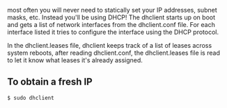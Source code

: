 most often you will never need to statically set your IP addresses, subnet masks, etc. 
Instead you'll be using DHCP! The dhclient starts up on boot and gets a list of network interfaces from the dhclient.conf file. 
For each interface listed it tries to configure the interface using the DHCP protocol.

In the dhclient.leases file, dhclient keeps track of a list of leases across system reboots, after reading dhclient.conf,
 the dhclient.leases file is read to let it know what leases it's already assigned.

## To obtain a fresh IP
    $ sudo dhclient

